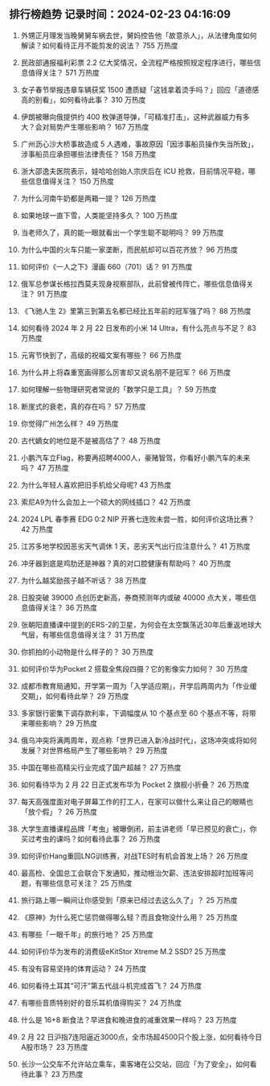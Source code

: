 
## 排行榜趋势 记录时间：2024-02-23 04:16:09
  
  1. 外甥正月理发当晚舅舅车祸去世，舅妈控告他「故意杀人」，从法律角度如何解读？如何看待正月不能剪发的说法？ 755 万热度
    
  2. 民政部通报福利彩票 2.2 亿大奖情况，全流程严格按照规定程序进行，哪些信息值得关注？ 571 万热度
    
  3. 女子春节举报违章车辆获奖 1500 遭质疑「这钱拿着烫手吗？」回应「道德感高的别看」，如何看待此事？ 310 万热度
    
  4. 伊朗被曝向俄提供约 400 枚弹道导弹，「可精准打击」，这种武器威力有多大？会对局势产生哪些影响？ 167 万热度
    
  5. 广州沥心沙大桥事故造成 5 人遇难，事故原因「因涉事船员操作失当所致」，涉事船员应承担哪些法律责任？ 158 万热度
    
  6. 浙大邵逸夫医院表示，娃哈哈创始人宗庆后在 ICU 抢救，目前情况平稳，哪些信息值得关注？ 150 万热度
    
  7. 为什么河南牛奶都是两箱一提？ 126 万热度
    
  8. 如果地球一直下雪，人类能坚持多久？ 100 万热度
    
  9. 当老师久了，真的能一眼就看出一个学生聪不聪明吗？ 99 万热度
    
  10. 为什么中国的火车只能一家垄断，而民航却可以百花齐放？ 96 万热度
    
  11. 如何评价《一人之下》漫画 660（701）话？ 91 万热度
    
  12. 俄军总参谋长格拉西莫夫现身视察部队，此前曾被传阵亡，哪些信息值得关注？ 91 万热度
    
  13. 《飞驰人生 2》里第三到第五名都已经比五年前的冠军强了吗？ 88 万热度
    
  14. 如何看待 2024 年 2 月 22 日发布的小米 14 Ultra，有什么亮点与不足？ 83 万热度
    
  15. 元宵节快到了，高级的祝福文案有哪些？ 66 万热度
    
  16. 为什么井上将森重宽画得那么厉害却又说名朋不是冠军？ 66 万热度
    
  17. 如何理解一些物理研究者常说的「数学只是工具」？ 59 万热度
    
  18. 断崖式的衰老，真的存在吗？ 57 万热度
    
  19. 你觉得广州怎么样？ 49 万热度
    
  20. 古代嫡女的地位是不是被高估了？ 48 万热度
    
  21. 小鹏汽车立Flag，称要再招聘4000人，豪赌智驾，你看好小鹏汽车的未来吗？ 47 万热度
    
  22. 为什么年轻人喜欢把旧手机给父母呢? 43 万热度
    
  23. 索尼A9为什么会加上一个硕大的网线插口？ 42 万热度
    
  24. 2024 LPL 春季赛 EDG 0:2 NIP 开赛七连败未尝一胜，如何评价这场比赛？ 42 万热度
    
  25. 江苏多地学校因恶劣天气调休 1 天，恶劣天气出行应注意什么？ 41 万热度
    
  26. 冲牙器到底是鸡肋还是神器？真的对口腔健康有帮助吗？ 40 万热度
    
  27. 为什么越奖励孩子越不听话？ 38 万热度
    
  28. 日股突破 39000 点创历史新高，券商预测年内或破 40000 点大关，哪些信息值得关注？ 36 万热度
    
  29. 张朝阳直播课中提到的ERS-2的卫星，为何会在太空飘荡近30年后重返地球大气层，有哪些信息值得关注？ 31 万热度
    
  30. 你抓拍的小动物是什么样子的？ 30 万热度
    
  31. 如何评价华为Pocket 2 搭载全焦段四摄？它的影像实力如何？ 30 万热度
    
  32. 成都市教育局通知，开学第一周为「入学适应期」，开学后两周内为「作业缓交期」，如何看待此举？ 29 万热度
    
  33. 多家银行密集下调存款利率，下调幅度从 10 个基点至 60 个基点不等，将带来哪些影响？ 29 万热度
    
  34. 俄乌冲突将满两周年，观点称「世界已进入新冷战时代」，这场冲突或将如何发展？对世界格局产生了哪些影响？ 29 万热度
    
  35. 中国在哪些高精尖行业完成了国产超越？ 27 万热度
    
  36. 如何看待华为 2 月 22 日正式发布华为 Pocket 2 旗舰小折叠？ 26 万热度
    
  37. 每天高强度面对电子屏幕工作的打工人，在家可以做什么来让自己的眼睛也「放个假」？ 26 万热度
    
  38. 大学生直播课程品牌「考虫」被曝倒闭，前主讲老师「早已预见的衰亡」，你买过考虫的课吗？如何看待此事？ 26 万热度
    
  39. 如何评价Hang重回LNG训练赛，对战TES时有机会首发上场？ 26 万热度
    
  40. 最高检、全国总工会联合下发通知，推动根治欠薪、违法安排超时加班等问题，有哪些信息可关注？ 25 万热度
    
  41. 旅行路上哪一瞬间让你感受到「原来已经过去这么久了」？ 25 万热度
    
  42. 《原神》为什么死亡惩罚做得哪么轻？而且食物没什么用？ 25 万热度
    
  43. 有哪些「一眼千年」的旅行地？ 25 万热度
    
  44. 如何评价华为发布的消费级eKitStor Xtreme M.2 SSD? 25 万热度
    
  45. 有没有容易坚持的体育运动？ 24 万热度
    
  46. 如何看待土耳其“可汗”第五代战斗机完成首飞？ 24 万热度
    
  47. 有哪些音质特别好的音乐耳机值得购买？ 24 万热度
    
  48. 什么是 16+8 断食法？早进食和晚进食的减重效果一样吗？ 23 万热度
    
  49. 2 月 22 日沪指7连阳逼近3000点，全市场超4500只个股上涨，如何看待今日A股市场？ 23 万热度
    
  50. 长沙一公交车不允许站立乘车，乘客堵在公交站，回应「为了安全」，如何看待此事？ 23 万热度
    